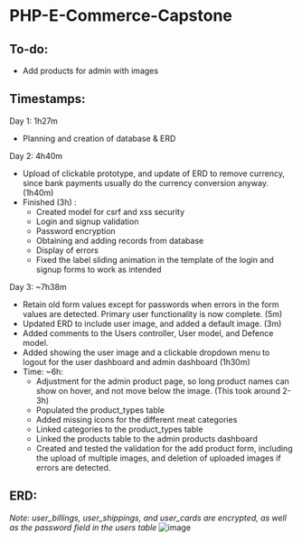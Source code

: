 # PHP-E-Commerce-Capstone
## To-do:
  - Add products for admin with images
  
## Timestamps:
Day 1: 1h27m
  - Planning and creation of database & ERD

Day 2: 4h40m
  - Upload of clickable prototype, and update of ERD to remove currency, since bank payments usually do the currency conversion anyway. (1h40m)
  - Finished (3h) :
    - Created model for csrf and xss security
    - Login and signup validation
    - Password encryption
    - Obtaining and adding records from database
    - Display of errors
    - Fixed the label sliding animation in the template of the login and signup forms to work as intended

Day 3: ~7h38m
  - Retain old form values except for passwords when errors in the form values are detected. Primary user functionality is now complete. (5m)
  - Updated ERD to include user image, and added a default image. (3m)
  - Added comments to the Users controller, User model, and Defence model.
  - Added showing the user image and a clickable dropdown menu to logout for the user dashboard and admin dashboard (1h30m)
  - Time: ~6h:
    - Adjustment for the admin product page, so long product names can show on hover, and not move below the image. (This took around 2-3h)
    - Populated the product_types table
    - Added missing icons for the different meat categories
    - Linked categories to the product_types table
    - Linked the products table to the admin products dashboard
    - Created and tested the validation for the add product form, including the upload of multiple images, and deletion of uploaded images if errors are detected.
## ERD:

*Note: user_billings, user_shippings, and user_cards are encrypted, as well as the password field in the users table*
![image](https://github.com/JuddKarloCarreon/PHP-E-Commerce-Capstone/assets/156634638/4e01ac5c-89e2-4df0-86a9-69336680f051)
